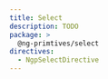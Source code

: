 ```yaml
---
title: Select
description: TODO
package: >
  @ng-primtives/select
directives:
  - NgpSelectDirective
---
```

